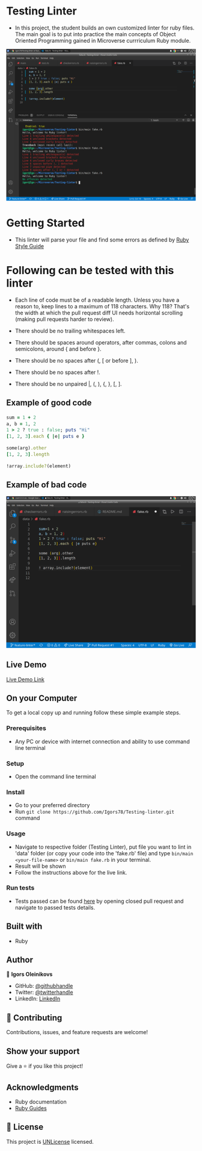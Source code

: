 # Testing Linter

- In this project, the student builds an own customized linter for ruby files.
  The main goal is to put into practice the main concepts of Object Oriented
  Programming gained in Microverse currriculum Ruby module.

![screenshot](screenshot.png)

# Getting Started

- This linter will parse your file and find some errors as defined by
  [Ruby Style Guide](https://github.com/github/rubocop-github/blob/master/STYLEGUIDE.md)

# Following can be tested with this linter

- Each line of code must be of a readable length. Unless you have a reason to,
  keep lines to a maximum of 118 characters. Why 118? That's the width at which
  the pull request diff UI needs horizontal scrolling (making pull requests
  harder to review).

- There should be no trailing whitespaces left.

- There should be spaces around operators, after commas, colons and semicolons,
  around { and before }.

- There should be no spaces after (, [ or before ], ).

- There should be no spaces after !.

- There should be no unpaired |, (, ), {, }, [, ].

## Example of good code

```ruby
sum = 1 + 2
a, b = 1, 2
1 > 2 ? true : false; puts "Hi"
[1, 2, 3].each { |e| puts e }
```

```ruby
some(arg).other
[1, 2, 3].length
```

```ruby
!array.include?(element)
```

## Example of bad code

![badcode](screenshot1.png)

## Live Demo

[Live Demo Link](https://repl.it/@Igors78/Testing-linter#bin/main)



## On your Computer

To get a local copy up and running follow these simple example steps.

### Prerequisites

- Any PC or device with internet connection and ability to use command line
  terminal

### Setup

- Open the command line terminal

### Install

- Go to your preferred directory
- Run `git clone https://github.com/Igors78/Testing-linter.git` command

### Usage

- Navigate to respective folder (Testing Linter), put file you want to lint in 'data' folder (or copy your code into the 'fake.rb' file) and type `bin/main <your-file-name>` or `bin/main fake.rb` in your
  terminal.
- Result will be shown
- Follow the instructions above for the live link.

### Run tests

- Tests passed can be found [here](https://github.com/Igors78/Testing-linter/pulls) by opening closed pull request and navigate to passed tests details.

## Built with

- Ruby

## Author

👤 **Igors Oleinikovs**

- GitHub: [@githubhandle](https://github.com/Igors78)
- Twitter: [@twitterhandle](https://twitter.com/oleinikovs)
- LinkedIn: [LinkedIn](https://www.linkedin.com/in/igors-oleinikovs-17a10958/)

## 🤝 Contributing

Contributions, issues, and feature requests are welcome!

## Show your support

Give a ⭐️ if you like this project!

## Acknowledgments

- Ruby documentation
- [Ruby Guides](https://www.rubyguides.com/)

## 📝 License

This project is [UNLicense](./LICENSE) licensed.
